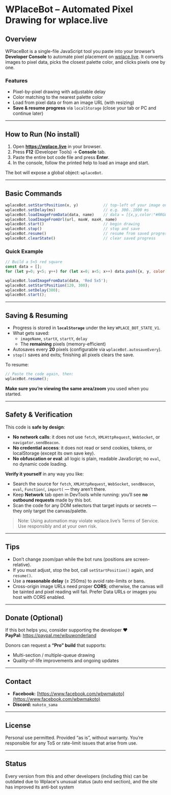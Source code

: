 # WPlaceBot – Automated Pixel Drawing for wplace.live

## Overview
WPlaceBot is a single-file JavaScript tool you paste into your browser’s **Developer Console** to automate pixel placement on [wplace.live](https://wplace.live). It converts images to pixel data, picks the closest palette color, and clicks pixels one by one.

### Features
- Pixel-by-pixel drawing with adjustable delay  
- Color matching to the nearest palette color  
- Load from pixel data or from an image URL (with resizing)  
- **Save & resume progress** via `localStorage` (close your tab or PC and continue later)  

---

## How to Run (No install)
1. Open **https://wplace.live** in your browser.  
2. Press **F12** (Developer Tools) → **Console** tab.  
3. Paste the entire bot code file and press **Enter**.  
4. In the console, follow the printed help to load an image and start.  

The bot will expose a global object: `wplaceBot`.

---

## Basic Commands
```js
wplaceBot.setStartPosition(x, y)           // top-left of your image on the current view
wplaceBot.setDelay(ms)                     // e.g. 300..1000 ms
wplaceBot.loadImageFromData(data, name)    // data = [{x,y,color:"#RRGGBB"}, ...]
wplaceBot.loadImageFromUrl(url, maxW, maxH, name)
wplaceBot.start()                          // begin drawing
wplaceBot.stop()                           // stop and save
wplaceBot.resume()                         // resume from saved progress
wplaceBot.clearState()                     // clear saved progress
```

### Quick Example
```js
// Build a 5×5 red square
const data = [];
for (let y=0; y<5; y++) for (let x=0; x<5; x++) data.push({x, y, color:'#FF0000'});

wplaceBot.loadImageFromData(data, 'Red 5x5');
wplaceBot.setStartPosition(120, 300);
wplaceBot.setDelay(300);
wplaceBot.start();
```

---

## Saving & Resuming
- Progress is stored in **`localStorage`** under the key `WPLACE_BOT_STATE_V1`.  
- What gets saved:  
  - `imageName`, `startX`, `startY`, `delay`  
  - The **remaining** pixels (memory-efficient)  
- Autosaves every **20** pixels (configurable via `wplaceBot.autosaveEvery`).  
- `stop()` saves and exits; finishing all pixels clears the save.  

To resume:
```js
// Paste the code again, then:
wplaceBot.resume();
```
**Make sure you’re viewing the same area/zoom** you used when you started.

---

## Safety & Verification
This code is **safe by design**:
- **No network calls**: it does not use `fetch`, `XMLHttpRequest`, `WebSocket`, or `navigator.sendBeacon`.  
- **No credential access**: it does not read or send cookies, tokens, or localStorage (except its own save key).  
- **No obfuscation or eval**: all logic is plain, readable JavaScript; no `eval`, no dynamic code loading.  

**Verify it yourself** in any way you like:
- Search the source for `fetch`, `XMLHttpRequest`, `WebSocket`, `sendBeacon`, `eval`, `Function(`, `import(` — they aren’t there.  
- Keep **Network** tab open in DevTools while running: you’ll see **no outbound requests** made by this bot.  
- Scan the code for any DOM selectors that target inputs or secrets — they only target the canvas/palette.

> Note: Using automation may violate wplace.live’s Terms of Service. Use responsibly and at your own risk.

---

## Tips
- Don’t change zoom/pan while the bot runs (positions are screen-relative).  
- If you must adjust, stop the bot, call `setStartPosition()` again, and `resume()`.  
- Use a **reasonable delay** (≥ 250ms) to avoid rate-limits or bans.  
- Cross-origin image URLs need proper **CORS**; otherwise, the canvas will be tainted and pixel reading will fail. Prefer Data URLs or images you host with CORS enabled.

---

## Donate (Optional)
If this bot helps you, consider supporting the developer ❤️  
**PayPal:** https://paypal.me/wibuwonderland  

Donors can request a **“Pro” build** that supports:
- Multi-section / multiple-queue drawing  
- Quality-of-life improvements and ongoing updates  

---

## Contact
- **Facebook:** [https://www.facebook.com/wbwmakoto](https://www.facebook.com/wbwmakoto)  
- **Discord:** `makoto_sama`  

---

## License
Personal use permitted. Provided “as is”, without warranty. You’re responsible for any ToS or rate-limit issues that arise from use.

---

## Status 
Every version from this and other developers (including this) can be outdated due to Wplace's unusual status (auto end section), and the site has improved its anti-bot system
